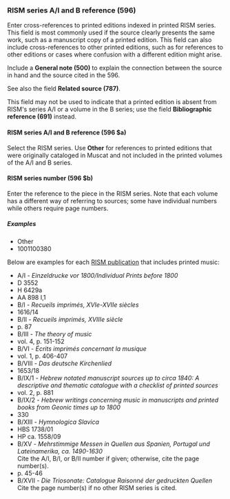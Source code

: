 ### RISM series A/I and B reference (596)

Enter cross-references to printed editions indexed in printed RISM series. This field is most commonly used if the source clearly presents the same work, such as a manuscript copy of a printed edition. This field can also include cross-references to other printed editions, such as for references to other editions or cases where confusion with a different edition might arise.

Include a **General note (500)** to explain the connection between the source in hand and the source cited in the 596.

See also the field **Related source (787)**.

This field may not be used to indicate that a printed edition is absent from RISM's series A/I or a volume in the B series; use the field **Bibliographic reference (691)** instead.

#### RISM series A/I and B reference (596 $a)

Select the RISM series. Use **Other** for references to printed editions that were originally cataloged in Muscat and not included in the printed volumes of the A/I and B series.

#### RISM series number (596 $b)

Enter the reference to the piece in the RISM series. Note that each volume has a different way of referring to sources; some have individual numbers while others require page numbers.


##### Examples

- Other
- 1001100380

Below are examples for each [RISM publication](http://www.rism.info/en/publications.html) that includes printed music:

- A/I - _Einzeldrucke vor 1800/Individual Prints before 1800_
 - D 3552
 - H 6429a
 - AA 898 I,1
- B/I - _Recueils imprimés, XVIe-XVIIe siècles_
 - 1616/14
- B/II - _Recueils imprimés, XVIIIe siècle_
 - p. 87
- B/III - _The theory of music_
 - vol. 4, p. 151-152
- B/VI - _Écrits imprimés concernant la musique_
 - vol. 1, p. 406-407
- B/VIII - _Das deutsche Kirchenlied_
 - 1653/18
- B/IX/1 - _Hebrew notated manuscript sources up to circa 1840: A descriptive and thematic catalogue with a checklist of printed sources_
 - vol. 2, p. 881
- B/IX/2 - _Hebrew writings concerning music in manuscripts and printed books from Geonic times up to 1800_
 - 330
- B/XIII - _Hymnologica Slavica_
 - HBS 1738/01
 - HP ca. 1558/09
- B/XV - _Mehrstimmige Messen in Quellen aus Spanien, Portugal und Lateinamerika, ca. 1490-1630_  
  Cite the A/I, B/I, or B/II number if given; otherwise, cite the page number(s).
 - p. 45-46
- B/XVII - _Die Triosonate: Catalogue Raisonné der gedruckten Quellen_  
  Cite the page number(s) if no other RISM series is cited.

